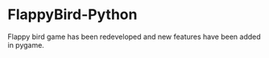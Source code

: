 # FlappyBird-Python
Flappy bird game has been redeveloped and new features have been added in pygame.
